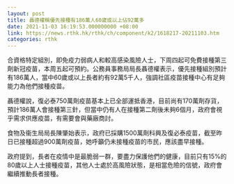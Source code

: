 ```yaml
---
layout: post
title: 聶德權稱優先接種有186萬人60歲或以上佔92萬多
date: 2021-11-03 16:19:53.000000000 +08:00
link: https://news.rthk.hk/rthk/ch/component/k2/1618217-20211103.htm
categories: rthk
---
```


合資格特定組別，即免疫力弱病人和較高感染風險人士，下周四起可免費接種第三劑新冠疫苗，本周五起可預約。公務員事務局局長聶德權表示，優先接種組別預計有186萬人，當中60歲或以上長者約有92萬5千人，強調社區疫苗接種中心有足夠能力為他們接種疫苗。

聶德權說，復必泰750萬劑疫苗基本上已全部運抵香港，目前尚有170萬劑存貨，預計186萬人會接種第三針，但當中仍有人在接種第二劑後未夠6個月，政府會視乎需求供應疫苗，有需要會與藥廠商討。

食物及衞生局局長陳肇始表示，政府已採購1500萬劑科興及復必泰疫苗，截至昨日已接種超過900萬劑疫苗，她呼籲仍未接種疫苗的市民，應該盡早接種。

政府提到，長者在疫情中是最脆弱一群，要盡力保護他們的健康，目前只有15%的80歲以上人士接種疫苗，其他人士處於高風險狀態，是相當危險的信號，政府會繼續推動長者接種。

